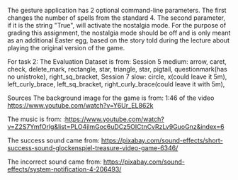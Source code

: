 The gesture application has 2 optional command-line parameters. The first changes the number of spells from the standard 4. The second parameter, if it is the string "True", will activate the nostalgia mode. For the purpose of grading this assignment, the nostalgia mode should be off and is only meant as an additional Easter egg, based on the story told during the lecture about playing the original version of the game.


For task 2:
The Evaluation Dataset is from: 
Session 5 medium: arrow, caret, check, delete_mark, rectangle, star, triangle, star,  pigtail, 	questionmark(has no unistroke), right_sq_bracket, 
Session 7 slow: circle, x(could leave it 5m),  left_curly_brace, left_sq_bracket, 		right_curly_brace(could leave it with 5m),




Sources
The background image for the game is from:
1:46 of the video https://www.youtube.com/watch?v=Y6Ur_EL862k 


The music is from:
:https://www.youtube.com/watch?v=Z2S7YmfOrlg&list=PLO4jlmGoc6uDCz5OICtnCvRzLv9GuoGnz&index=6

The success sound came from:
https://pixabay.com/sound-effects/short-success-sound-glockenspiel-treasure-video-game-6346/

The incorrect sound came from:
https://pixabay.com/sound-effects/system-notification-4-206493/